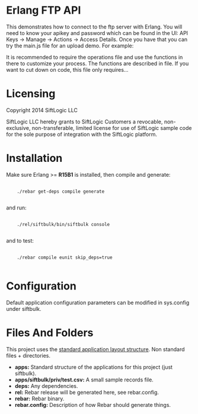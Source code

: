 Erlang FTP API
===============

This demonstrates how to connect to the ftp server with Erlang. You will need to know your apikey and password which can be found in the UI: API Keys -\> Manage -\> Actions -\> Access Details. Once you
have that you can try the main.js file for an upload demo. For example:
<!-- <pre>
  <code>
    ./main.js -f test.csv -l /tmp -u aUsername -p e261742d-fe2f-4569-95e6-312689d04903 --poll 10
  </code>
</pre>
The CLI is described in more detail with <code>./main.js</code> -->

It is recommended to require the operations file and use the functions in there to customize your process. The functions are described in file. If you want to cut down on code, this file only requires...

Licensing
=========

Copyright 2014 SiftLogic LLC

SiftLogic LLC hereby grants to SiftLogic Customers a revocable, non-exclusive, non-transferable, limited license for use of SiftLogic sample code for the sole purpose of integration with the SiftLogic platform.

Installation
============

Make sure Erlang \>= <b>R15B1</b> is installed, then compile and generate: 
<pre>
  <code>
    ./rebar get-deps compile generate
  </code>
</pre>

and run:

<pre>
  <code>
    ./rel/siftbulk/bin/siftbulk console
  </code>
</pre>

and to test:

<pre>
  <code>
    ./rebar compile eunit skip_deps=true
  </code>
</pre>

Configuration
=============

Default application configuration parameters can be modified in sys.config under siftbulk.

Files And Folders
=================

This project uses the [standard application layout structure](http://www.erlang.org/doc/design_principles/applications.html). Non standard files + directories.

* **apps:** Standard structure of the applications for this project (just siftbulk).
 * **apps/siftbulk/priv/test.csv:** A small sample records file.
* **deps:** Any dependencies.
* **rel:** Rebar release will be generated here, see rebar.config.
* **rebar:** Rebar binary.
* **rebar.config:** Description of how Rebar should generate things.